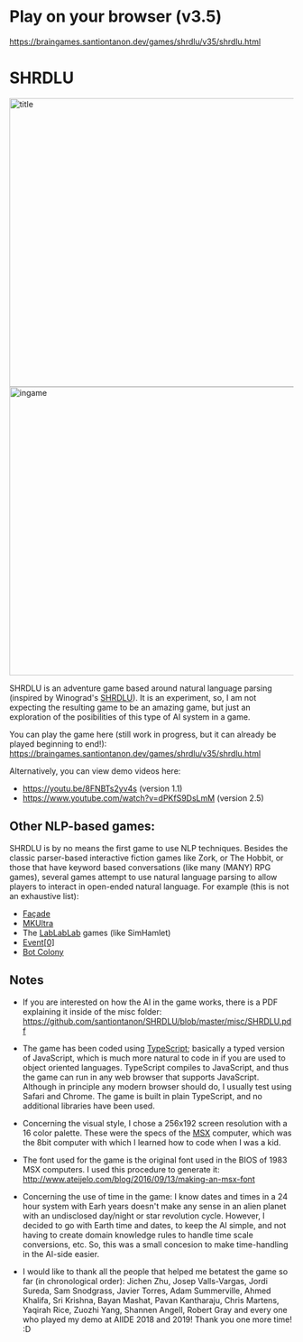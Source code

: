 # Play on your browser (v3.5)

https://braingames.santiontanon.dev/games/shrdlu/v35/shrdlu.html

# SHRDLU

<img src="https://github.com/santiontanon/SHRDLU/blob/master/misc/SHRDLU-ss1.png?raw=true" alt="title" width="512"/> 

<img src="https://github.com/santiontanon/SHRDLU/blob/master/misc/SHRDLU-ss2.png?raw=true" alt="ingame" width="512"/> 

SHRDLU is an adventure game based around natural language parsing (inspired by Winograd's <a href="https://en.wikipedia.org/wiki/SHRDLU">SHRDLU</a>). It is an experiment, so, I am not expecting the resulting game to be an amazing game, but just an exploration of the posibilities of this type of AI system in a game.

You can play the game here (still work in progress, but it can already be played beginning to end!): https://braingames.santiontanon.dev/games/shrdlu/v35/shrdlu.html

Alternatively, you can view demo videos here:
- https://youtu.be/8FNBTs2yv4s (version 1.1)
- https://www.youtube.com/watch?v=dPKfS9DsLmM (version 2.5)

## Other NLP-based games:

SHRDLU is by no means the first game to use NLP techniques. Besides the classic parser-based interactive fiction games like Zork, or The Hobbit, or those that have keyword based conversations (like many (MANY) RPG games), several games attempt to use natural language parsing to allow players to interact in open-ended natural language. For example (this is not an exhaustive list):
- <a href="https://en.wikipedia.org/wiki/Façade_(video_game)">Façade</a>
- <a href="https://www.aaai.org/ocs/index.php/AIIDE/AIIDE15/paper/view/11549">MKUltra</a>
- The <a href="https://www.lablablab.net/?page_id=9">LabLabLab</a> games (like SimHamlet)
- <a href="https://en.wikipedia.org/wiki/Event_0">Event[0]</a>
- <a href="https://en.wikipedia.org/wiki/Bot_Colony">Bot Colony</a>


## Notes

- If you are interested on how the AI in the game works, there is a PDF explaining it inside of the misc folder: https://github.com/santiontanon/SHRDLU/blob/master/misc/SHRDLU.pdf

- The game has been coded using <a href="http://www.typescriptlang.org">TypeScript</a>; basically a typed version of JavaScript, which is much more natural to code in if you are used to object oriented languages. TypeScript compiles to JavaScript, and thus the game can run in any web browser that supports JavaScript. Although in principle any modern browser should do, I usually test using Safari and Chrome. The game is built in plain TypeScript, and no additional libraries have been used. 

- Concerning the visual style, I chose a 256x192 screen resolution with a 16 color palette. These were the specs of the <a href="https://en.wikipedia.org/wiki/MSX">MSX</a> computer, which was the 8bit computer with which I learned how to code when I was a kid.

- The font used for the game is the original font used in the BIOS of 1983 MSX computers. I used this procedure to generate it: http://www.ateijelo.com/blog/2016/09/13/making-an-msx-font

- Concerning the use of time in the game: I know dates and times in a 24 hour system with Earh years doesn't make any sense in an alien planet with an undisclosed day/night or star revolution cycle. However, I decided to go with Earth time and dates, to keep the AI simple, and not having to create domain knowledge rules to handle time scale conversions, etc. So, this was a small concesion to make time-handling in the AI-side easier.

- I would like to thank all the people that helped me betatest the game so far (in chronological order): Jichen Zhu, Josep Valls-Vargas, Jordi Sureda, Sam Snodgrass, Javier Torres, Adam Summerville, Ahmed Khalifa, Sri Krishna, Bayan Mashat, Pavan Kantharaju, Chris Martens, Yaqirah Rice, Zuozhi Yang, Shannen Angell, Robert Gray and every one who played my demo at AIIDE 2018 and 2019! Thank you one more time! :D
	

